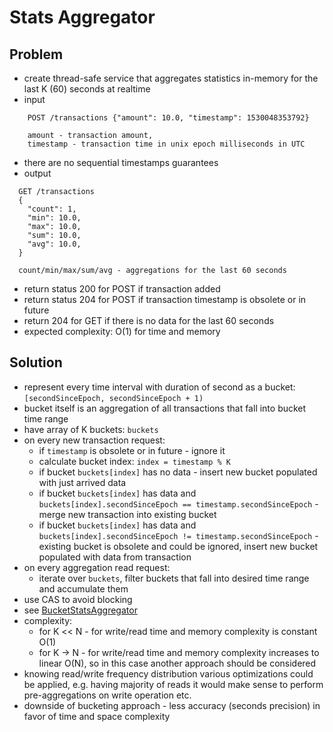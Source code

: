 # Stats Aggregator

## Problem

* create thread-safe service that aggregates statistics in-memory for the last K (60) seconds at realtime
* input 
```
    POST /transactions {"amount": 10.0, "timestamp": 1530048353792}
    
    amount - transaction amount,
    timestamp - transaction time in unix epoch milliseconds in UTC
``` 
* there are no sequential timestamps guarantees 
* output
```
  GET /transactions
  {
    "count": 1,
    "min": 10.0,
    "max": 10.0,
    "sum": 10.0,
    "avg": 10.0,
  } 
  
  count/min/max/sum/avg - aggregations for the last 60 seconds
```
* return status 200 for POST if transaction added
* return status 204 for POST if transaction timestamp is obsolete or in future
* return 204 for GET if there is no data for the last 60 seconds
* expected complexity: O(1) for time and memory

## Solution

* represent every time interval with duration of second as a bucket: `[secondSinceEpoch, secondSinceEpoch + 1)`
* bucket itself is an aggregation of all transactions that fall into bucket time range
* have array of K buckets: `buckets`
* on every new transaction request:
  * if `timestamp` is obsolete or in future - ignore it
  * calculate bucket index: `index = timestamp % K`
  * if bucket `buckets[index]` has no data - insert new bucket populated with just arrived data
  * if bucket `buckets[index]` has data and `buckets[index].secondSinceEpoch == timestamp.secondSinceEpoch` - 
  merge new transaction into existing bucket
  * if bucket `buckets[index]` has data and `buckets[index].secondSinceEpoch != timestamp.secondSinceEpoch` - 
  existing bucket is obsolete and could be ignored, insert new bucket populated with data from transaction
* on every aggregation read request:
  * iterate over `buckets`, filter buckets that fall into desired time range and accumulate them
* use CAS to avoid blocking
* see [BucketStatsAggregator](https://github.com/antonkholodok/stats-aggregator/blob/master/src/main/java/com/akholodok/stats/aggregator/service/BucketStatsAggregator.java)
* complexity:
  * for K << N - for write/read time and memory complexity is constant O(1)
  * for K -> N - for write/read time and memory complexity increases to linear O(N), so in this case another approach should be considered
* knowing read/write frequency distribution various optimizations could be applied, e.g. having majority of reads 
it would make sense to perform pre-aggregations on write operation etc.
* downside of bucketing approach - less accuracy (seconds precision) in favor of time and space complexity  